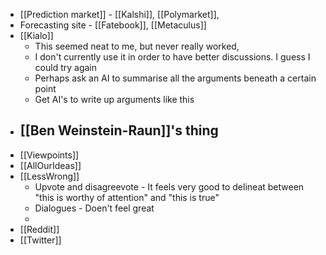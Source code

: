 - [[Prediction market]] - [[Kalshi]], [[Polymarket]],
- Forecasting site - [[Fatebook]], [[Metaculus]]
- [[Kialo]]
  - This seemed neat to me, but never really worked,
  - I don't currently use it in order to have better discussions. I guess I could try again
  - Perhaps ask an AI to summarise all the arguments beneath a certain point
  - Get AI's to write up arguments like this
- [[Ben Weinstein-Raun]]'s thing
  -
- [[Viewpoints]]
- [[AllOurIdeas]]
- [[LessWrong]]
  - Upvote and disagreevote - It feels very good to delineat between "this is worthy of attention" and "this is true"
  - Dialogues - Doen't feel great
  -
- [[Reddit]]
- [[Twitter]]
